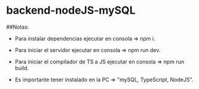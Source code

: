 # backend-nodeJS-mySQL

##Notas:
  - Para instalar dependencias ejecutar en consola => npm i.
  - Para iniciar el servidor ejecutar en consola => npm run dev.
  - Para iniciar el compilador de TS a JS ejecutar en consola => npm run build.
  
  - Es importante tener instalado en la PC => "mySQL, TypeScript, NodeJS".
